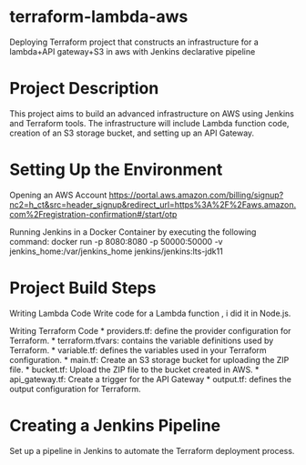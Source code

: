 # terraform-lambda-aws
Deploying Terraform project that constructs an infrastructure for a lambda+API gateway+S3 in aws with Jenkins declarative pipeline

# Project Description
This project aims to build an advanced infrastructure on AWS using Jenkins and Terraform tools. The infrastructure will include Lambda function code, creation of an S3 storage bucket, and setting up an API Gateway.

# Setting Up the Environment
Opening an AWS Account
https://portal.aws.amazon.com/billing/signup?nc2=h_ct&src=header_signup&redirect_url=https%3A%2F%2Faws.amazon.com%2Fregistration-confirmation#/start/otp

Running Jenkins in a Docker Container
by executing the following command:
docker run -p 8080:8080 -p 50000:50000 -v jenkins_home:/var/jenkins_home jenkins/jenkins:lts-jdk11

# Project Build Steps
Writing Lambda Code
Write code for a Lambda function , i did it in  Node.js.

Writing Terraform Code
    * providers.tf: define the provider configuration for Terraform.
    * terraform.tfvars: contains the variable definitions used by Terraform.
    * variable.tf: defines the variables used in your Terraform configuration. 
    * main.tf: Create an S3 storage bucket for uploading the ZIP file.
    * bucket.tf: Upload the ZIP file to the bucket created in AWS.
    * api_gateway.tf: Create a trigger for the API Gateway
    * output.tf: defines the output configuration for Terraform.
    
# Creating a Jenkins Pipeline
Set up a pipeline in Jenkins to automate the Terraform deployment process.






